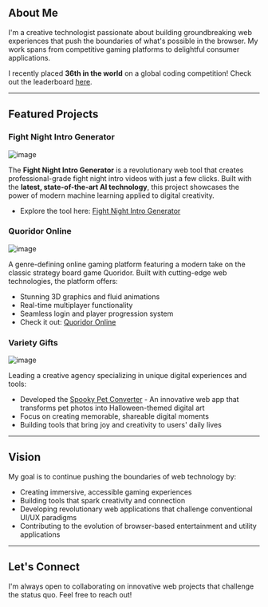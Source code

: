 ## About Me
I'm a creative technologist passionate about building groundbreaking web experiences that push the boundaries of what's possible in the browser. My work spans from competitive gaming platforms to delightful consumer applications.  

I recently placed **36th in the world** on a global coding competition! Check out the leaderboard [here](https://adventofcode.com/2024/leaderboard/day/4).

---

## Featured Projects

### Fight Night Intro Generator
![image](https://github.com/user-attachments/assets/48786903-b3c6-4ea2-9c0f-d6a33cd9519b)

The **Fight Night Intro Generator** is a revolutionary web tool that creates professional-grade fight night intro videos with just a few clicks. Built with the **latest, state-of-the-art AI technology**, this project showcases the power of modern machine learning applied to digital creativity.  
- Explore the tool here: [Fight Night Intro Generator](https://www.variety.gifts/intro)  

### Quoridor Online
![image](https://github.com/user-attachments/assets/cc1accda-094f-4b10-97f5-9b5e11fdf6d1)

A genre-defining online gaming platform featuring a modern take on the classic strategy board game Quoridor. Built with cutting-edge web technologies, the platform offers:
- Stunning 3D graphics and fluid animations  
- Real-time multiplayer functionality  
- Seamless login and player progression system  
- Check it out: [Quoridor Online](https://www.quoridor-online.com)  

### Variety Gifts
![image](https://github.com/user-attachments/assets/429d258a-9489-41d0-a381-c4528b592ae5)

Leading a creative agency specializing in unique digital experiences and tools:
- Developed the [Spooky Pet Converter](https://www.variety.gifts/pet-converter) - An innovative web app that transforms pet photos into Halloween-themed digital art  
- Focus on creating memorable, shareable digital moments  
- Building tools that bring joy and creativity to users' daily lives  

---

## Vision
My goal is to continue pushing the boundaries of web technology by:
- Creating immersive, accessible gaming experiences  
- Building tools that spark creativity and connection  
- Developing revolutionary web applications that challenge conventional UI/UX paradigms  
- Contributing to the evolution of browser-based entertainment and utility applications  

---

## Let's Connect
I'm always open to collaborating on innovative web projects that challenge the status quo. Feel free to reach out!  
